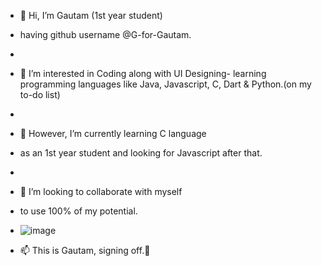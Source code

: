 - 👋 Hi, I’m Gautam (1st year student)
-    having github username @G-for-Gautam.
- 
- 👀 I’m interested in Coding along with UI Designing-
     learning programming languages like Java, Javascript, C, Dart & Python.(on my to-do list)
-  
- 🌱 However, I’m currently learning C language
-    as an 1st year student and looking for Javascript after that.
- 
- 💞️ I’m looking to collaborate with myself
-    to use 100% of my potential.
-    ![image](https://github.com/G-for-Gautam/G-for-Gautam/assets/148893478/802320a7-8035-49ab-90bd-a897b25638a0)

- 📫 This is Gautam, signing off.👋

